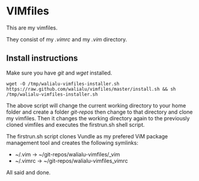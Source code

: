 VIMfiles
=========

This are my vimfiles.

They consist of my *.vimrc* and my *.vim* directory.

Install instructions
----------------------
Make sure you have *git* and *wget* installed.

    wget -O /tmp/walialu-vimfiles-installer.sh https://raw.github.com/walialu/vimfiles/master/install.sh && sh /tmp/walialu-vimfiles-installer.sh

The above script will change the current working directory to your home folder
and create a folder *git-repos* then change to that directory and clone my
vimfiles. Then it changes the working directory again to the previously cloned
vimfiles and executes the firstrun.sh shell script.

The firstrun.sh script clones Vundle as my prefered ViM package management tool
and creates the following symlinks:

- ~/.vim -> ~/git-repos/walialu-vimfiles/\_vim
- ~/.vimrc -> ~/git-repos/walialu-vimfiles\_vimrc

All said and done.
